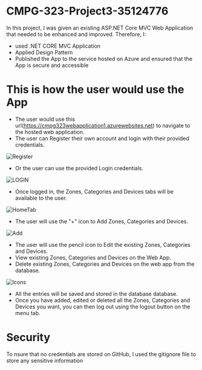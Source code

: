 # CMPG-323-Project3-35124776
In this project, I was given an existing ASP.NET Core MVC Web Application that needed 
to be enhanced and improved. Therefore, I: 
  * used .NET CORE MVC Application 
  * Applied Design Pattern
  * Published the App to the service hosted on Azure and ensured that the App is secure and accessible

# This is how the user would use the App
  * The user would use this url(https://cmpg323webapplication1.azurewebsites.net) to navigate to the hosted web application.
  * The user can Register their own account and login with their provided credentials.
  
   ![Register](https://user-images.githubusercontent.com/90704811/193010714-6128c60d-14f4-41c0-ba7b-a74a6a25c455.png)

    
  * Or the user can use the provided Login credentials.
  
   ![LOGIN](https://user-images.githubusercontent.com/90704811/193010423-e25acfd3-bb0f-4490-8bd9-c0b6fe423776.png)

   
  * Once logged in, the Zones, Categories and Devices tabs will be available to the user. 
  
   ![HomeTab](https://user-images.githubusercontent.com/90704811/193009300-48689f72-f610-49e3-b643-920963aa7b27.png)
   
  * The user will use the "+" icon to Add Zones, Categories and Devices.
  
   ![Add](https://user-images.githubusercontent.com/90704811/193009869-3d283f9f-135b-4e9e-8e5d-0dad5d3db501.png) 
   
  * The user will use the pencil icon to Edit the existing Zones, Categories and Devices.
  * View existing Zones, Categories and Devices on the Web App.
  * Delete existing Zones, Categories and Devices on the web app from the database.
  
   ![Icons](https://user-images.githubusercontent.com/90704811/193010600-46d3a83b-0e32-4787-9b05-e0644fb3bc57.png)
   
  * All the entries will be saved and stored in the database database. 
  * Once you have added, edited or deleted all the Zones, Categories and Devices you want, you can then log out using the logout button on the menu tab.

# Security
  To nsure that no credentials are stored on GitHub, I used the gitignore file to store any sensitive information
